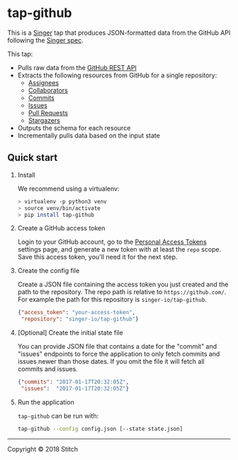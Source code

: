 # tap-github

This is a [Singer](https://singer.io) tap that produces JSON-formatted
data from the GitHub API following the [Singer
spec](https://github.com/singer-io/getting-started/blob/master/SPEC.md).

This tap:
- Pulls raw data from the [GitHub REST API](https://developer.github.com/v3/)
- Extracts the following resources from GitHub for a single repository:
  - [Assignees](https://developer.github.com/v3/issues/assignees/#list-assignees)
  - [Collaborators](https://developer.github.com/v3/repos/collaborators/#list-collaborators)
  - [Commits](https://developer.github.com/v3/repos/commits/#list-commits-on-a-repository)
  - [Issues](https://developer.github.com/v3/issues/#list-issues-for-a-repository)
  - [Pull Requests](https://developer.github.com/v3/pulls/#list-pull-requests)
  - [Stargazers](https://developer.github.com/v3/activity/starring/#list-stargazers)
- Outputs the schema for each resource
- Incrementally pulls data based on the input state

## Quick start

1. Install

   We recommend using a virtualenv:

    ```bash
    > virtualenv -p python3 venv
    > source venv/bin/activate
    > pip install tap-github
    ```

2. Create a GitHub access token

    Login to your GitHub account, go to the
    [Personal Access Tokens](https://github.com/settings/tokens) settings
    page, and generate a new token with at least the `repo` scope. Save this
    access token, you'll need it for the next step.

3. Create the config file

    Create a JSON file containing the access token you just created
    and the path to the repository. The repo path is relative to
    `https://github.com/`. For example the path for this repository is
    `singer-io/tap-github`.

    ```json
    {"access_token": "your-access-token",
     "repository": "singer-io/tap-github"}
    ```

4. [Optional] Create the initial state file

    You can provide JSON file that contains a date for the "commit" and
    "issues" endpoints to force the application to only fetch commits and
    issues newer than those dates. If you omit the file it will fetch all
    commits and issues.

    ```json
    {"commits": "2017-01-17T20:32:05Z",
     "issues":  "2017-01-17T20:32:05Z"}
    ```

5. Run the application

    `tap-github` can be run with:

    ```bash
    tap-github --config config.json [--state state.json]
    ```

---

Copyright &copy; 2018  Stitch


